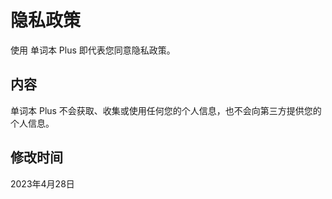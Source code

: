 # 隐私政策

使用 单词本 Plus 即代表您同意隐私政策。

## 内容

单词本 Plus 不会获取、收集或使用任何您的个人信息，也不会向第三方提供您的个人信息。

## 修改时间

2023年4月28日
